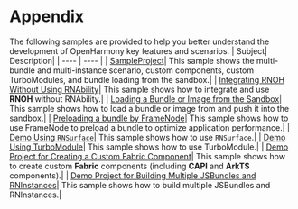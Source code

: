 # Appendix

The following samples are provided to help you better understand the development of OpenHarmony key features and scenarios.
| Subject| Description|
| ---- | ---- |
| [SampleProject](../Samples/Sample/)| This sample shows the multi-bundle and multi-instance scenario, custom components, custom TurboModules, and bundle loading from the sandbox.|
| [Integrating RNOH Without Using RNAbility](../Samples/demo_without_rnAbility/)| This sample shows how to integrate and use **RNOH** without RNAbility.|
| [Loading a Bundle or Image from the Sandbox](../Samples/Sandbox/)| This sample shows how to load a bundle or image from and push it into the sandbox.|
| [Preloading a bundle by FrameNode](../Samples/FrameNodeSample/)| This sample shows how to use FrameNode to preload a bundle to optimize application performance.|
| [Demo Using `RNSurface`](../Samples/using_RNSurface/)| This sample shows how to use `RNSurface`.|
| [Demo Using TurboModule](../Samples/using_TurboModule/)| This sample shows how to use TurboModule.|
| [Demo Project for Creating a Custom Fabric Component](../Samples/FabricComponentSample/)| This sample shows how to create custom **Fabric** components (including **CAPI** and **ArkTS** components).|
| [Demo Project for Building Multiple JSBundles and RNInstances](../Samples/MutilBundleSample/)| This sample shows how to build multiple JSBundles and RNInstances.|
